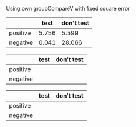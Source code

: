 Using own groupCompareV with fixed square error

|          | test  | don't test |
|----------|-------|------------|
| positive | 5.756 | 5.599      |
| negative | 0.041 | 28.066     |

|          | test | don't test |
|----------|------|------------|
| positive |      |            |
| negative |      |            |

|          | test | don't test |
|----------|------|------------|
| positive |      |            |
| negative |      |            |